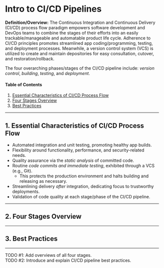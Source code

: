# Intro to CI/CD Pipelines
**Definition/Overview:** The Continuous Integration and Continuous Delivery (CI/CD) process flow paradigm empowers software development and DevOps teams to combine the stages of their efforts into an easily trackable/manageable and automatable product life cycle. Adherence to CI/CD principles promotes streamlined app coding/programming, testing, and deployment processes. Meanwhile, a version control system (VCS) is utilized to create and maintain depositories for easy consultation, cutover, and restoration/rollback.

The four overarching phases/stages of the CI/CD pipeline include: *version control*, *building*, *testing*, and *deployment*.

#### Table of Contents
  
1. [Essential Characteristics of CI/CD Process Flow](#essentials)
2. [Four Stages Overview](#four-stages)
3. [Best Practices](#best-practices)
  
<hr />
  
## 1. <a name="essentials">Essential Characteristics of CI/CD Process Flow</a>

* Automated integration and unit testing, promoting healthy app builds.
* Flexibility around functionality, performance, and security-related needs.
* Quality assurance via the *static analysis* of committed code. 
* Routine *code commits and immediate testing*, exhibited through a VCS (e.g., Git).
  + This protects the production environment and halts building and releasing as necessary.
* Streamlining delivery *after* integration, dedicating focus to trustworthy deployments.
* Validation of code quality at each stage/phase of the CI/CD pipeline.

<hr />

## 2. <a name="four-stages">Four Stages Overview</a>

<hr />

## 3. <a name="best-practices">Best Practices</a>

<hr />
  
TODO #1: Add overviews of all four stages.  
TODO #2: Introduce and explain CI/CD pipeline best practices.
